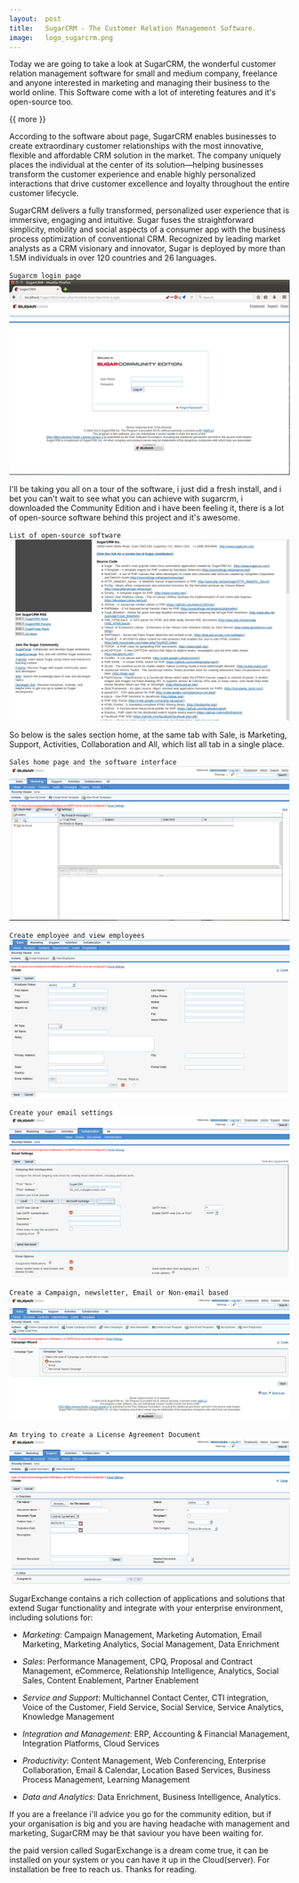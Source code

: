 ```yaml
---
layout:  post
title:   SugarCRM - The Customer Relation Management Software.
image:   logo_sugarcrm.png
---
```


Today we are going to take a look at SugarCRM, the wonderful customer relation management software for small and medium company, freelance and anyone interested in marketing and managing their business to the world online. This Software come with a lot of intereting features and it's open-source too. 

{{ more }}

According to the software about page, SugarCRM enables businesses to create extraordinary customer relationships with the most innovative, flexible and affordable CRM solution in the market. The company uniquely places the individual at the center of its solution—helping businesses transform the customer experience and enable highly personalized interactions that drive customer excellence and loyalty throughout the entire customer lifecycle.


SugarCRM delivers a fully transformed, personalized user experience that is immersive, engaging and intuitive. Sugar fuses the straightforward simplicity, mobility and social aspects of a consumer app with the business process optimization of conventional CRM. Recognized by leading market analysts as a CRM visionary and innovator, Sugar is deployed by more than 1.5M individuals in over 120 countries and 26 languages.


`Sugarcm login page`
![Sugarcrm login page](/img/posts/sugarcrm1.png)

I'll be taking you all on a tour of the software, i just did a fresh install, and i bet you can't wait to see what you can achieve with sugarcrm, i downloaded the Community Edition and i have been feeling it, there is a lot of open-source software behind this project and it's awesome.

`List of open-source software`
![List of open-source software](/img/posts/sugarcrm2.png)

So below is the sales section home, at the same tab with Sale, is Marketing, Support, Activities, Collaboration and All, which list all tab in a single place. 


`Sales home page and the software interface`
![Sales home page and the software interface](/img/posts/sugarcrm-marketing.png)


`Create employee and view employees`
![Create employee and view employees](/img/posts/sugarcrm-employee.png)


`Create your email settings`
![Create your email settings](/img/posts/sugarcrm-mail-settings.png)


`Create a Campaign, newsletter, Email or Non-email based`
![Create a Campaign, newsletter, Email or Non-email based](/img/posts/sugarcrm-creat-campaign.png)


`Am trying to create a License Agreement Document`
![Am trying to create a License Agreement Document](/img/posts/sugarcrm-docucreat.png)


SugarExchange contains a rich collection of applications and solutions that extend Sugar functionality and integrate with your enterprise environment, including solutions for:

* _Marketing_: Campaign Management, Marketing Automation, Email Marketing, Marketing Analytics, Social Management, Data Enrichment

* _Sales_: Performance Management, CPQ, Proposal and Contract Management, eCommerce, Relationship Intelligence, Analytics, Social Sales, Content Enablement, Partner Enablement

* _Service and Support_:  Multichannel Contact Center, CTI integration, Voice of the Customer, Field Service, Social Service, Service Analytics, Knowledge Management

* _Integration and Management_: ERP, Accounting & Financial Management, Integration Platforms, Cloud Services

* _Productivity_: Content Management, Web Conferencing, Enterprise Collaboration, Email & Calendar, Location Based Services, Business Process Management, Learning Management

* _Data and Analytics_: Data Enrichment, Business Intelligence, Analytics.


If you are a freelance i'll advice you go for the community edition, but if your organisation is big and you are having headache with management and marketing, SugarCRM may be that saviour you have been waiting for.

the paid version called SugarExchange is a dream come true, it can be installed on your system or you can have it up in the Cloud(server). For installation be free to reach us. Thanks for reading.
